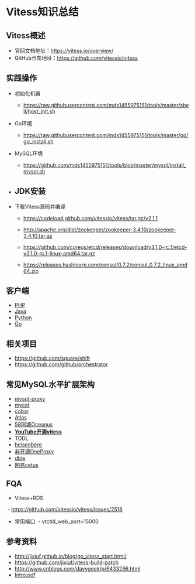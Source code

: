 # Vitess知识总结
## Vitess概述
- 官网文档地址：https://vitess.io/overview/
- GitHub仓库地址：https://github.com/vitessio/vitess

## 实践操作
- 初始化机器
  - https://raw.githubusercontent.com/mds1455975151/tools/master/shell/host_init.sh
  
- Go环境
  - https://raw.githubusercontent.com/mds1455975151/tools/master/go/go_install.sh
  
- MySQL环境
  - https://github.com/mds1455975151/tools/blob/master/mysql/install_mysql.sh
  
- JDK安装
  - 
- 下载Vitess源码并编译
  - https://codeload.github.com/vitessio/vitess/tar.gz/v2.1.1

  - http://apache.org/dist/zookeeper/zookeeper-3.4.10/zookeeper-3.4.10.tar.gz

  - https://github.com/coreos/etcd/releases/download/v3.1.0-rc.1/etcd-v3.1.0-rc.1-linux-amd64.tar.gz

  - https://releases.hashicorp.com/consul/0.7.2/consul_0.7.2_linux_amd64.zip
  
## 客户端
- [PHP](https://github.com/pixelfederation/vitess-php-pdo)
- [Java]()
- [Python]()
- [Go]()

## 相关项目
- https://github.com/square/shift
- https://github.com/github/orchestrator

## 常见MySQL水平扩展架构
- [mysql-proxy](https://github.com/mysql/mysql-proxy)
- [mycat](https://github.com/MyCATApache/Mycat-Server)
- [cobar](https://github.com/alibaba/cobar)
- [Atlas](https://github.com/Qihoo360/Atlas)
- [58同城Oceanus](https://github.com/58code/Oceanus)
- **[YouTube开源vitess](https://github.com/vitessio/vitess)**
- TDDL
- [heisenberg](https://github.com/brucexx/heisenberg)
- [非开源OneProxy](https://github.com/mark-neil-wang/OneProxy)
- [dble](https://github.com/actiontech/dble)
- [网易cetus](https://github.com/Lede-Inc/cetus)

## FQA
- Vitess+RDS

  - https://github.com/vitessio/vitess/issues/2518
- 常用端口
  - vtctld_web_port=15000
## 参考资料
- http://jixiuf.github.io/blog/go_vitess_start.html/
- https://github.com/jixiuf/vitess-build-patch
- http://www.cnblogs.com/davygeek/p/6433296.html
- [Intro.pdf](https://github.com/mds1455975151/tools/blob/master/vitess/official-web-docs/pdf/Vitess%20-%20Percona%20Live%202016.pdf)
